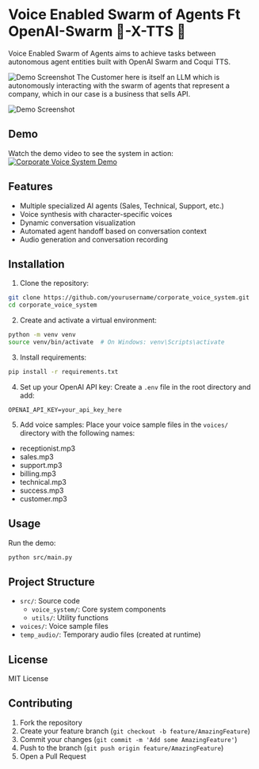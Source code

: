 # Voice Enabled Swarm of Agents Ft OpenAI-Swarm 🐝-X-TTS 🐸

Voice Enabled Swarm of Agents aims to achieve tasks between autonomous agent entities built with OpenAI Swarm and Coqui TTS.


![Demo Screenshot](https://imgur.com/L6Y0tbB.png)
The Customer here is itself an LLM which is autonomously interacting with the swarm of agents that represent a company, which in our case is a business that sells API. 


![Demo Screenshot](https://imgur.com/MVd6sCj.png)


## Demo
Watch the demo video to see the system in action:
[![Corporate Voice System Demo](https://img.youtube.com/vi/UsvBG0dQjMk/0.jpg)](https://www.youtube.com/watch?v=UsvBG0dQjMk)


## Features

- Multiple specialized AI agents (Sales, Technical, Support, etc.)
- Voice synthesis with character-specific voices
- Dynamic conversation visualization
- Automated agent handoff based on conversation context
- Audio generation and conversation recording

## Installation

1. Clone the repository:
```bash
git clone https://github.com/yourusername/corporate_voice_system.git
cd corporate_voice_system
```

2. Create and activate a virtual environment:
```bash
python -m venv venv
source venv/bin/activate  # On Windows: venv\Scripts\activate
```

3. Install requirements:
```bash
pip install -r requirements.txt
```

4. Set up your OpenAI API key:
Create a `.env` file in the root directory and add:
```
OPENAI_API_KEY=your_api_key_here
```

5. Add voice samples:
Place your voice sample files in the `voices/` directory with the following names:
- receptionist.mp3
- sales.mp3
- support.mp3
- billing.mp3
- technical.mp3
- success.mp3
- customer.mp3

## Usage

Run the demo:
```bash
python src/main.py
```

## Project Structure

- `src/`: Source code
  - `voice_system/`: Core system components
  - `utils/`: Utility functions
- `voices/`: Voice sample files
- `temp_audio/`: Temporary audio files (created at runtime)

## License

MIT License

## Contributing

1. Fork the repository
2. Create your feature branch (`git checkout -b feature/AmazingFeature`)
3. Commit your changes (`git commit -m 'Add some AmazingFeature'`)
4. Push to the branch (`git push origin feature/AmazingFeature`)
5. Open a Pull Request
